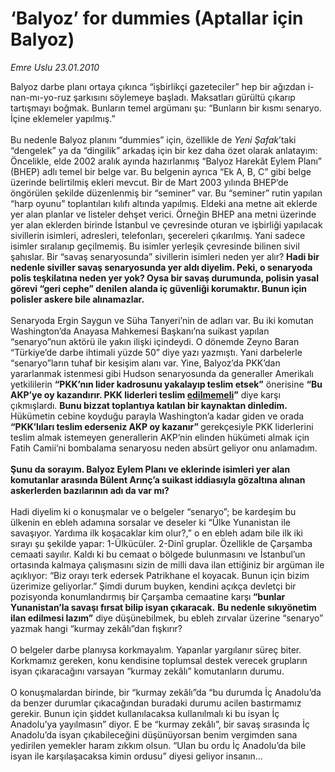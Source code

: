 # ‘Balyoz’ for dummies (Aptallar için Balyoz)

*Emre Uslu 23.01.2010*

<div class="taraf_structure_2col_1zq">
<div class="margen_n">



 <p>Balyoz darbe planı ortaya çıkınca “işbirlikçi gazeteciler” hep bir ağızdan i-nan-mı-yo-ruz şarkısını söylemeye başladı. Maksatları gürültü çıkarıp tartışmayı boğmak. Bunların temel argümanı şu: “Bunların bir kısmı senaryo. İçine eklemeler yapılmış.” <br/><br/>Bu nedenle Balyoz planını “dummies” için, özellikle de <i>Yeni Şafak</i>’taki “dengelek” ya da “dingilik” arkadaş için bir kez daha özet olarak anlatayım: Öncelikle, elde 2002 aralık ayında hazırlanmış “Balyoz Harekât Eylem Planı” (BHEP) adlı temel bir belge var. Bu belgenin ayrıca “Ek A, B, C” gibi belge üzerinde belirtilmiş ekleri mevcut. Bir de Mart 2003 yılında BHEP’de öngörülen şekilde düzenlenmiş bir “seminer” var. Bu “seminer” rutin yapılan “harp oyunu” toplantıları kılıfı altında yapılmış. Eldeki ana metne ait eklerde yer alan planlar ve listeler dehşet verici. Örneğin BHEP ana metni üzerinde yer alan eklerden birinde İstanbul ve çevresinde oturan ve işbirliği yapılacak sivillerin isimleri, adresleri, telefonları, şecereleri çıkarılmış. Yani sadece isimler sıralanıp geçilmemiş. Bu isimler yerleşik çevresinde bilinen sivil şahıslar. Bir “savaş senaryosunda” sivillerin isimleri neden yer alır? <b>Hadi bir nedenle siviller savaş senaryosunda yer aldı diyelim. Peki, o senaryoda polis teşkilatına neden yer yok? Oysa bir savaş durumunda, polisin yasal görevi “geri cephe” denilen alanda iç güvenliği korumaktır. Bunun için polisler askere bile alınamazlar. </b><br/><br/>Senaryoda Ergin Saygun ve Süha Tanyeri’nin de adları var. Bu iki komutan Washington’da Anayasa Mahkemesi Başkanı’na suikast yapılan “senaryo”nun aktörü ile yakın ilişki içindeydi. O dönemde Zeyno Baran “Türkiye’de darbe ihtimali yüzde 50” diye yazı yazmıştı. Yani darbelerle “senaryo”ların tuhaf bir kesişim alanı var. Yine, Balyoz’da PKK’dan yararlanmak istenmesi gibi Hudson senaryosunda da generaller Amerikalı yetkililerin <b>“PKK’nın lider kadrosunu yakalayıp teslim etsek”</b> önerisine <b>“Bu AKP’ye oy kazandırır. PKK liderleri teslim <u>edilmemeli</u>”</b> diye karşı çıkmışlardı. <b>Bunu bizzat toplantıya katılan bir kaynaktan dinledim.</b> Hükümetin cebine koyduğu parayla Washington’a kadar giden ve orada <b>“PKK’lıları teslim ederseniz AKP oy kazanır” </b>gerekçesiyle PKK liderlerini teslim almak istemeyen generallerin AKP’nin elinden hükümeti almak için Fatih Camii’ni bombalama senaryosu neden absürt geliyor onu anlamadım. <b><br/><br/>Şunu da sorayım. Balyoz Eylem Planı ve eklerinde isimleri yer alan komutanlar arasında Bülent Arınç’a suikast iddiasıyla gözaltına alınan askerlerden bazılarının adı da var mı?</b> <br/><br/>Hadi diyelim ki o konuşmalar ve o belgeler “senaryo”; be kardeşim bu ülkenin en ebleh adamına sorsalar ve deseler ki “Ülke Yunanistan ile savaşıyor. Yardıma ilk koşacaklar kim olur?,” o en ebleh adam bile ilk iki sırayı şu şekilde yapar: 1-Ülkücüler. 2-Dinî gruplar. Özellikle de Çarşamba cemaati sayılır. Kaldı ki bu cemaat o bölgede bulunmasını ve İstanbul’un ortasında kalmaya çalışmasını sizin de milli dava ilan ettiğiniz bir argüman ile açıklıyor: “Biz orayı terk edersek Patrikhane el koyacak. Bunun için bizim üzerimize geliyorlar.” Şimdi durum buyken, kendini açıkça devletçi bir pozisyonda konumlandırmış bir<b> </b>Çarşamba cemaatine karşı<b> “bunlar Yunanistan’la savaşı fırsat bilip isyan çıkaracak.</b> <b>Bu nedenle sıkıyönetim ilan edilmesi lazım”</b> diye düşünebilmek, bu ebleh zırvalar üzerine “senaryo” yazmak hangi “kurmay zekâlı”dan fışkırır? <br/><br/>O belgeler darbe planıysa korkmayalım. Yapanlar yargılanır süreç biter. Korkmamız gereken, konu kendisine toplumsal destek verecek grupların isyan çıkaracağını varsayan “kurmay zekâlı” komutanların durumu. <br/><br/>O konuşmalardan birinde, bir “kurmay zekâlı”da “bu durumda İç Anadolu’da da benzer durumlar çıkacağından buradaki durumu acilen bastırmamız gerekir. Bunun için şiddet kullanılacaksa kullanılmalı ki bu isyan İç Anadolu’ya yayılmasın” diyor. E be “kurmay zekâlı”, bir savaş sırasında İç Anadolu’da isyan çıkabileceğini düşünüyorsan benim vergimden sana yedirilen yemekler haram zıkkım olsun. “Ulan bu ordu İç Anadolu’da bile isyan ile karşılaşacaksa kimin ordusu” diyesi geliyor insanın...</p>
<br/>
<br/>
<br/>



<br/>


<div id="taraf_not">
</div>

</div>


</div>
